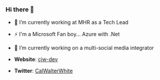 ### Hi there 👋

- 🔭 I’m currently working at MHR as a Tech Lead
- ⚡ I'm a Microsoft Fan boy... Azure with .Net
- 🌱 I’m currently working on a multi-social media integrator

- **Website**: [cjw-dev](https://cjw-dev.com)
- **Twitter**: [CalWalterWhite](https://twitter.com/CalWalterWhite)

<!--
**CallumWalterWhite/CallumWalterWhite** is a ✨ _special_ ✨ repository because its `README.md` (this file) appears on your GitHub profile.

Here are some ideas to get you started:

- 🔭 I’m currently working on ...
- 🌱 I’m currently learning ...
- 👯 I’m looking to collaborate on ...
- 🤔 I’m looking for help with ...
- 💬 Ask me about ...
- 📫 How to reach me: ...
- 😄 Pronouns: ...
- ⚡ Fun fact: ...
-->
